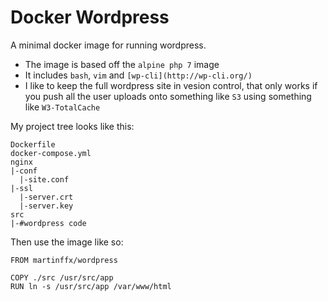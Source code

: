# Docker Wordpress

A minimal docker image for running wordpress.

- The image is based off the `alpine php 7` image
- It includes `bash`, `vim` and `[wp-cli](http://wp-cli.org/)`
- I like to keep the full wordpress site in vesion control, that only works
  if you push all the user uploads onto something like `S3` using something like `W3-TotalCache`

My project tree looks like this:

    Dockerfile
    docker-compose.yml
    nginx
    |-conf
      |-site.conf
    |-ssl
      |-server.crt
      |-server.key
    src
    |-#wordpress code

Then use the image like so:

    FROM martinffx/wordpress

    COPY ./src /usr/src/app
    RUN ln -s /usr/src/app /var/www/html


